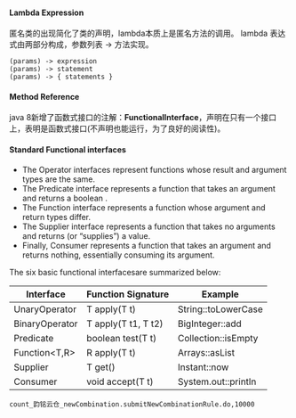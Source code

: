 
#### Lambda Expression

匿名类的出现简化了类的声明，lambda本质上是匿名方法的调用。
lambda 表达式由两部分构成，参数列表 -> 方法实现。
```
(params) -> expression
(params) -> statement
(params) -> { statements }
```
#### Method Reference
java 8新增了函数式接口的注解：**FunctionalInterface**，声明在只有一个接口上，表明是函数式接口(不声明也能运行，为了良好的阅读性)。

#### Standard Functional interfaces

- The Operator interfaces represent functions whose result and argument types are the same.
- The Predicate interface represents a function that takes an argument and returns a  boolean .
- The Function interface represents a function whose argument and return types differ.
- The Supplier interface represents a function that takes no arguments and returns (or “supplies”) a value.
- Finally,  Consumer represents a function that takes an argument and returns nothing, essentially consuming its argument. 

 The six basic functional interfacesare summarized below:

|Interface |Function Signature| Example|
|--|-- | -- |
|UnaryOperator<T> |T apply(T t)| String::toLowerCase|
|BinaryOperator<T> |T apply(T t1, T t2)| BigInteger::add|
|Predicate<T> |boolean test(T t) |Collection::isEmpty|
|Function<T,R> |R apply(T t) |Arrays::asList|
|Supplier<T> |T get() |Instant::now|
|Consumer<T> |void accept(T t)| System.out::println|



	count_韵铭云仓_newCombination.submitNewCombinationRule.do,10000